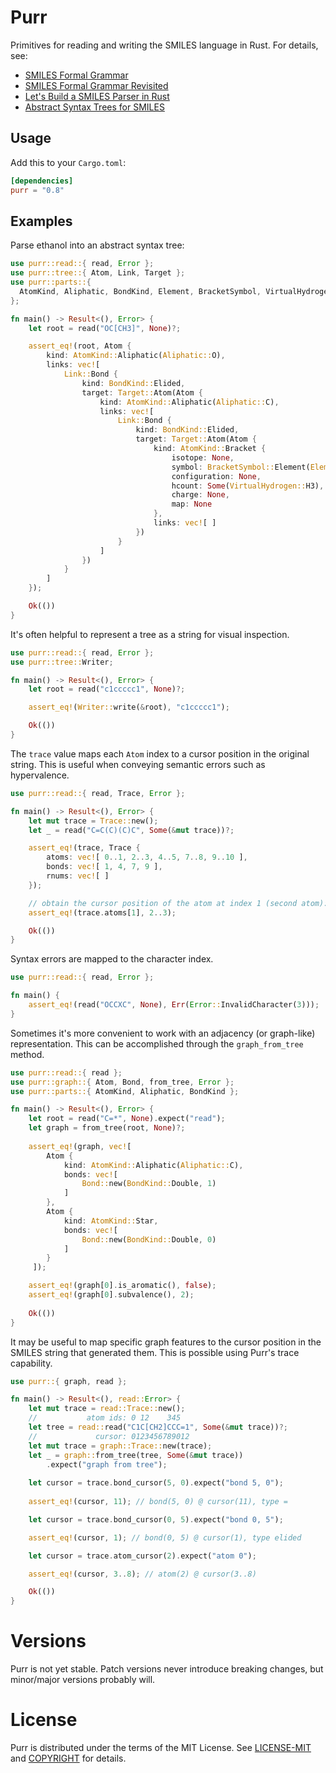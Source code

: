 # Purr

Primitives for reading and writing the SMILES language in Rust. For details, see:

- [SMILES Formal Grammar](https://depth-first.com/articles/2020/04/20/smiles-formal-grammar/)
- [SMILES Formal Grammar Revisited](https://depth-first.com/articles/2020/12/21/smiles-formal-grammar-revisited/)
- [Let's Build a SMILES Parser in Rust](https://depth-first.com/articles/2020/05/25/lets-build-a-smiles-parser-in-rust/)
- [Abstract Syntax Trees for SMILES](https://depth-first.com/articles/2020/12/14/an-abstract-syntatx-tree-for-smiles/)

## Usage

Add this to your `Cargo.toml`:

```toml
[dependencies]
purr = "0.8"
```

## Examples

Parse ethanol into an abstract syntax tree:

```rust
use purr::read::{ read, Error };
use purr::tree::{ Atom, Link, Target };
use purr::parts::{
  AtomKind, Aliphatic, BondKind, Element, BracketSymbol, VirtualHydrogen
};

fn main() -> Result<(), Error> {
    let root = read("OC[CH3]", None)?;

    assert_eq!(root, Atom {
        kind: AtomKind::Aliphatic(Aliphatic::O),
        links: vec![
            Link::Bond {
                kind: BondKind::Elided,
                target: Target::Atom(Atom {
                    kind: AtomKind::Aliphatic(Aliphatic::C),
                    links: vec![
                        Link::Bond {
                            kind: BondKind::Elided,
                            target: Target::Atom(Atom {
                                kind: AtomKind::Bracket {
                                    isotope: None,
                                    symbol: BracketSymbol::Element(Element::C),
                                    configuration: None,
                                    hcount: Some(VirtualHydrogen::H3),
                                    charge: None,
                                    map: None
                                },
                                links: vec![ ]
                            })
                        }
                    ]
                })
            }
        ]
    });

    Ok(())
}
```

It's often helpful to represent a tree as a string for visual inspection.

```rust
use purr::read::{ read, Error };
use purr::tree::Writer;

fn main() -> Result<(), Error> {
    let root = read("c1ccccc1", None)?;

    assert_eq!(Writer::write(&root), "c1ccccc1");

    Ok(())
}
```

The `trace` value maps each `Atom` index to a cursor position in the original string. This is useful when conveying semantic errors such as hypervalence. 

```rust
use purr::read::{ read, Trace, Error };

fn main() -> Result<(), Error> {
    let mut trace = Trace::new();
    let _ = read("C=C(C)(C)C", Some(&mut trace))?;

    assert_eq!(trace, Trace {
        atoms: vec![ 0..1, 2..3, 4..5, 7..8, 9..10 ],
        bonds: vec![ 1, 4, 7, 9 ],
        rnums: vec![ ]
    });

    // obtain the cursor position of the atom at index 1 (second atom):
    assert_eq!(trace.atoms[1], 2..3);

    Ok(())
}
```

Syntax errors are mapped to the character index.

```rust
use purr::read::{ read, Error };

fn main() {
    assert_eq!(read("OCCXC", None), Err(Error::InvalidCharacter(3)));
}
```

Sometimes it's more convenient to work with an adjacency (or graph-like) representation. This can be accomplished through the `graph_from_tree` method.

```rust
use purr::read::{ read };
use purr::graph::{ Atom, Bond, from_tree, Error };
use purr::parts::{ AtomKind, Aliphatic, BondKind };

fn main() -> Result<(), Error> {
    let root = read("C=*", None).expect("read");
    let graph = from_tree(root, None)?;
 
    assert_eq!(graph, vec![
        Atom {
            kind: AtomKind::Aliphatic(Aliphatic::C),
            bonds: vec![
                Bond::new(BondKind::Double, 1)
            ]
        },
        Atom {
            kind: AtomKind::Star,
            bonds: vec![
                Bond::new(BondKind::Double, 0)
            ]
        }
     ]);

    assert_eq!(graph[0].is_aromatic(), false);
    assert_eq!(graph[0].subvalence(), 2);
 
    Ok(())
}
```

It may be useful to map specific graph features to the cursor position in the SMILES string that generated them. This is possible using Purr's trace capability.

```rust
use purr::{ graph, read };

fn main() -> Result<(), read::Error> {
    let mut trace = read::Trace::new();
    //           atom ids: 0 12    345
    let tree = read::read("C1C[CH2]CCC=1", Some(&mut trace))?;
    //             cursor: 0123456789012
    let mut trace = graph::Trace::new(trace);
    let _ = graph::from_tree(tree, Some(&mut trace))
        .expect("graph from tree");
    
    let cursor = trace.bond_cursor(5, 0).expect("bond 5, 0");
    
    assert_eq!(cursor, 11); // bond(5, 0) @ cursor(11), type =

    let cursor = trace.bond_cursor(0, 5).expect("bond 0, 5");

    assert_eq!(cursor, 1); // bond(0, 5) @ cursor(1), type elided

    let cursor = trace.atom_cursor(2).expect("atom 0");

    assert_eq!(cursor, 3..8); // atom(2) @ cursor(3..8)

    Ok(())
}
```

# Versions

Purr is not yet stable. Patch versions never introduce breaking changes, but minor/major versions probably will.

# License

Purr is distributed under the terms of the MIT License. See
[LICENSE-MIT](LICENSE-MIT) and [COPYRIGHT](COPYRIGHT) for details.